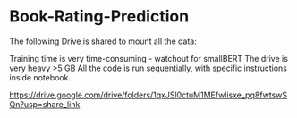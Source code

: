 # Book-Rating-Prediction

The following Drive is shared to mount all the data:

Training time is very time-consuming - watchout for smallBERT
The drive is very heavy >5 GB
All the code is run sequentially, with specific instructions inside notebook.

https://drive.google.com/drive/folders/1qxJSl0ctuM1MEfwlisxe_pq8fwtswSQn?usp=share_link
